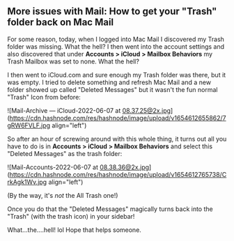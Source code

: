 ## More issues with Mail: How to get your "Trash" folder back on Mac Mail

For some reason, today, when I logged into Mac Mail I discovered my Trash folder was missing. What the hell? I then went into the account settings and also discovered that under **Accounts > iCloud > Mailbox Behaviors** my Trash Mailbox was set to none. What the hell?

I then went to iCloud.com and sure enough my Trash folder was there, but it was empty. I tried to delete something and refresh Mac Mail and a new folder showed up called "Deleted Messages" but it wasn't the fun normal "Trash" Icon from before:

![Mail-Archive — iCloud-2022-06-07 at 08.37.25@2x.jpg](https://cdn.hashnode.com/res/hashnode/image/upload/v1654612655862/7gRW6FVLF.jpg align="left")

So after an hour of screwing around with this whole thing, it turns out all you have to do is in **Accounts > iCloud > Mailbox Behaviors** and select this "Deleted Messages" as the trash folder:

![Mail-Accounts-2022-06-07 at 08.38.36@2x.jpg](https://cdn.hashnode.com/res/hashnode/image/upload/v1654612765738/CrkAgk1Wv.jpg align="left")

(By the way, it's _not_ the All Trash one!)

Once you do that the "Deleted Messages" magically turns back into the "Trash" (with the trash icon) in your sidebar!

What...the....hell! lol
Hope that helps someone.